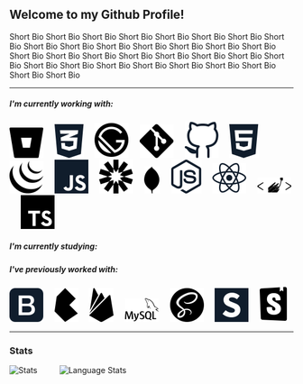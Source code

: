 ## Welcome to my Github Profile!

Short Bio Short Bio Short Bio Short Bio Short Bio Short Bio Short Bio Short Bio Short Bio Short Bio Short Bio Short Bio Short Bio Short Bio Short Bio Short Bio Short Bio Short Bio Short Bio Short Bio Short Bio Short Bio Short Bio Short Bio Short Bio Short Bio Short Bio Short Bio Short Bio Short Bio Short Bio Short Bio

---
##### I'm currently working with:
<a href="#" title="BitBucket"><img src="icons/bitbucket.svg" /></a>&nbsp;&nbsp;&nbsp;&nbsp;
<a href="#" title="CSS"><img src="icons/css.svg" /></a>&nbsp;&nbsp;&nbsp;&nbsp;
<a href="#" title="Gatsby"><img src="icons/gatsby.svg" /></a>&nbsp;&nbsp;&nbsp;&nbsp;
<a href="#" title="Git"><img src="icons/git.svg" /></a>&nbsp;&nbsp;&nbsp;&nbsp;
<a href="#" title="Github"><img src="icons/github.svg" /></a>&nbsp;&nbsp;&nbsp;&nbsp;
<a href="#" title="HTML"><img src="icons/html.svg" /></a>&nbsp;&nbsp;&nbsp;&nbsp;
<a href="#" title="jQuery"><img src="icons/jquery.svg" /></a>&nbsp;&nbsp;&nbsp;&nbsp;
<a href="#" title="JavaScript"><img src="icons/js.svg" /></a>&nbsp;&nbsp;&nbsp;&nbsp;
<a href="#" title="JWT"><img src="icons/jwt.svg" /></a>&nbsp;&nbsp;&nbsp;&nbsp;
<a href="#" title="Mongo DB"><img src="icons/mongo.svg" /></a>&nbsp;&nbsp;&nbsp;&nbsp;
<a href="#" title="Node"><img src="icons/node.svg" /></a>&nbsp;&nbsp;&nbsp;&nbsp;
<a href="#" title="React"><img src="icons/react.svg" /></a>&nbsp;&nbsp;&nbsp;&nbsp;
<a href="#" title="styled-components"><img src="icons/styledcomp.svg" /></a>&nbsp;&nbsp;&nbsp;&nbsp;
<a href="#" title="TypeScript"><img src="icons/ts.svg" /></a>


##### I'm currently studying:


##### I've previously worked with:
<a href="#" title="Bootstrap"><img src="icons/bootstrap.svg" /></a>&nbsp;&nbsp;&nbsp;&nbsp;
<a href="#" title="Bulma"><img src="icons/bulma.svg" /></a>&nbsp;&nbsp;&nbsp;&nbsp;
<a href="#" title="Firebase"><img src="icons/firebase.svg" /></a>&nbsp;&nbsp;&nbsp;&nbsp;
<a href="#" title="MySQL"><img src="icons/mysql.svg" /></a>&nbsp;&nbsp;&nbsp;&nbsp;
<a href="#" title="Sass"><img src="icons/sass.svg" /></a>&nbsp;&nbsp;&nbsp;&nbsp;
<a href="#" title="Semantic UI"><img src="icons/semanticui.svg" /></a>&nbsp;&nbsp;&nbsp;&nbsp;
<a href="#" title="Storybook"><img src="icons/storybook.svg" /></a>

---

### Stats
<img align="left" src="https://github-readme-stats.vercel.app/api?username=nadinejuraschek&show_icons=true&bg_color=FFFFFF&count_private=true&text_color=363636&icon_color=F16159&title_color=F16159&hide=stars,issues&include_all_commits=true&hide_title=true" alt="Stats" />
&nbsp; &nbsp; &nbsp; &nbsp; &nbsp;
<img src="https://github-readme-stats.vercel.app/api/top-langs/?username=nadinejuraschek&bg_color=FFFFFF&hide_title=true&layout=compact&hide=tsql&title_color=F16159&hide_title=true)" alt="Language Stats" />
